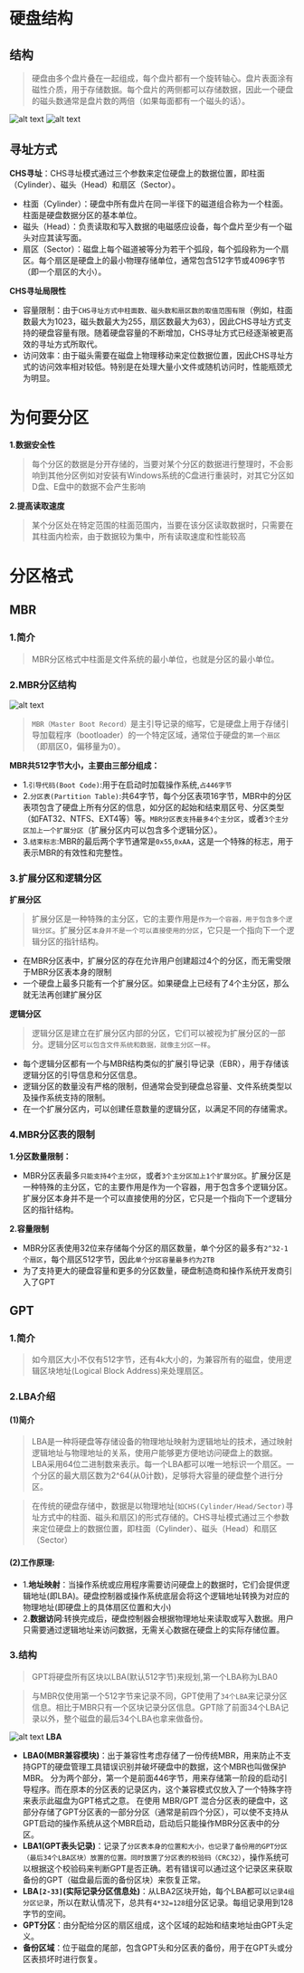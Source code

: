 # 硬盘结构
## 结构
> 硬盘由多个盘片叠在一起组成，每个盘片都有一个旋转轴心。盘片表面涂有磁性介质，用于存储数据。每个盘片的两侧都可以存储数据，因此一个硬盘的磁头数通常是盘片数的两倍（如果每面都有一个磁头的话）。

![alt text](https://img2020.cnblogs.com/blog/1776217/202012/1776217-20201206000639342-148768022.png)
![alt text](https://ts1.cn.mm.bing.net/th/id/R-C.48b45275146561cb0a551ad24394824f?rik=qrb73MC9DrfhIg&riu=http%3a%2f%2fwww.tong-pao.com%2fuploads%2fimage%2f20210720%2f1626750816953587.png&ehk=MLpXzPC3atCWwfdTqETM36XHkjfAwYmoYy%2ba013weZk%3d&risl=&pid=ImgRaw&r=0)
## 寻址方式
**CHS寻址**：CHS寻址模式通过三个参数来定位硬盘上的数据位置，即柱面（Cylinder）、磁头（Head）和扇区（Sector）。
- 柱面（Cylinder）：硬盘中所有盘片在同一半径下的磁道组合称为一个柱面。柱面是硬盘数据分区的基本单位。
- 磁头（Head）：负责读取和写入数据的电磁感应设备，每个盘片至少有一个磁头对应其读写面。
- 扇区（Sector）：磁盘上每个磁道被等分为若干个弧段，每个弧段称为一个扇区。每个扇区是硬盘上的最小物理存储单位，通常包含512字节或4096字节（即一个扇区的大小）。

**CHS寻址局限性**
- 容量限制：由于`CHS寻址方式中柱面数、磁头数和扇区数的取值范围有限`（例如，柱面数最大为1023，磁头数最大为255，扇区数最大为63），因此CHS寻址方式支持的硬盘容量有限。随着硬盘容量的不断增加，CHS寻址方式已经逐渐被更高效的寻址方式所取代。
- 访问效率：由于磁头需要在磁盘上物理移动来定位数据位置，因此CHS寻址方式的访问效率相对较低。特别是在处理大量小文件或随机访问时，性能瓶颈尤为明显。
# 为何要分区
**1.数据安全性**
>每个分区的数据是分开存储的，当要对某个分区的数据进行整理时，不会影响到其他分区例如对安装有Windows系统的C盘进行重装时，对其它分区如D盘、E盘中的数据不会产生影响

**2.提高读取速度**
> 某个分区处在特定范围的柱面范围内，当要在该分区读取数据时，只需要在其柱面内检索，由于数据较为集中，所有读取速度和性能较高
# 分区格式
## MBR
### 1.简介
>MBR分区格式中柱面是文件系统的最小单位，也就是分区的最小单位。
### 2.MBR分区结构
![alt text](https://img2018.cnblogs.com/blog/454642/201811/454642-20181130114421652-980329445.jpg)
> `MBR（Master Boot Record）`是主引导记录的缩写，它是硬盘上用于存储引导加载程序（bootloader）的一个特定区域，通常位于硬盘的`第一个扇区`（即扇区0，偏移量为0）。

**MBR共512字节大小，主要由三部分组成：**
- 1.`引导代码(Boot Code)`:用于在启动时加载操作系统,`占446字节`
- 2.`分区表(Partition Table)`:共64字节，每个分区表项16字节，MBR中的分区表项包含了硬盘上所有分区的信息，如分区的起始和结束扇区号、分区类型（如FAT32、NTFS、EXT4等）等。`MBR分区表支持最多4个主分区`，或者`3个主分区加上一个扩展分区`（扩展分区内可以包含多个逻辑分区）。
- 3.`结束标志`:MBR的最后两个字节通常是`0x55`,`0xAA`，这是一个特殊的标志，用于表示MBR的有效性和完整性。
### 3.扩展分区和逻辑分区
**扩展分区**
>扩展分区是一种特殊的主分区，它的主要作用是`作为一个容器，用于包含多个逻辑分区`。扩展分区`本身并不是一个可以直接使用的分区`，它只是一个指向下一个逻辑分区的指针结构。
- 在MBR分区表中，扩展分区的存在允许用户创建超过4个的分区，而无需受限于MBR分区表本身的限制
- 一个硬盘上最多只能有一个扩展分区。如果硬盘上已经有了4个主分区，那么就无法再创建扩展分区

**逻辑分区**
> 逻辑分区是建立在扩展分区内部的分区，它们可以被视为扩展分区的一部分。逻辑分区`可以包含文件系统和数据，就像主分区一样`。
- 每个逻辑分区都有一个与MBR结构类似的扩展引导记录（EBR），用于存储该逻辑分区的引导信息和分区信息。
- 逻辑分区的数量没有严格的限制，但通常会受到硬盘总容量、文件系统类型以及操作系统支持的限制。
- 在一个扩展分区内，可以创建任意数量的逻辑分区，以满足不同的存储需求。
### 4.MBR分区表的限制
**1.分区数量限制：**
- MBR分区表最多`只能支持4个主分区`，或者`3个主分区加上1个扩展分区`。扩展分区是一种特殊的主分区，它的主要作用是作为一个容器，用于包含多个逻辑分区。扩展分区本身并不是一个可以直接使用的分区，它只是一个指向下一个逻辑分区的指针结构。

**2.容量限制**
- MBR分区表使用32位来存储每个分区的扇区数量，单个分区的最多有`2^32-1个扇区`，每个扇区512字节，因此`单个分区容量最多约为2TB`
- 为了支持更大的硬盘容量和更多的分区数量，硬盘制造商和操作系统开发商引入了GPT
## GPT
### 1.简介
> 如今扇区大小不仅有512字节，还有4k大小的，为兼容所有的磁盘，使用逻辑区块地址(Logical Block Address)来处理扇区。
### 2.LBA介绍
#### (1)简介
> LBA是一种将硬盘等存储设备的物理地址映射为逻辑地址的技术，通过映射逻辑地址与物理地址的关系，使用户能够更方便地访问硬盘上的数据。
> LBA采用64位二进制数来表示。每一个LBA都可以唯一地标识一个扇区。一个分区的最大扇区数为2^64(从0计数)，足够将大容量的硬盘整个进行分区。

> 在传统的硬盘存储中，数据是以物理地址(`如CHS(Cylinder/Head/Sector)`寻址方式中的柱面、磁头和扇区)的形式存储的。CHS寻址模式通过三个参数来定位硬盘上的数据位置，即柱面（Cylinder）、磁头（Head）和扇区（Sector）
#### (2)工作原理:
- 1.**地址映射**：当操作系统或应用程序需要访问硬盘上的数据时，它们会提供逻辑地址(即LBA)。硬盘控制器或操作系统底层会将这个逻辑地址转换为对应的物理地址(即硬盘上的具体扇区位置和大小)
- 2.**数据访问**:转换完成后，硬盘控制器会根据物理地址来读取或写入数据。用户只需要通过逻辑地址来访问数据，无需关心数据在硬盘上的实际存储位置。
### 3.结构
>GPT将硬盘所有区块以LBA(默认512字节)来规划,第一个LBA称为LBA0

> 与MBR仅使用第一个512字节来记录不同，GPT使用了`34个LBA`来记录分区信息。相比于MBR只有一个区块记录分区信息。GPT除了前面34个LBA记录以外，整个磁盘的最后34个LBA也拿来做备份。

![alt text](https://pics5.baidu.com/feed/d62a6059252dd42a7c9fe55bede064bbcbeab892.png@f_auto?token=1da41261a6fc400057ac78343df4ac07)
**LBA**
- **LBA0(MBR兼容模块)**：出于兼容性考虑存储了一份传统MBR，用来防止不支持GPT的硬盘管理工具错误识别并破坏硬盘中的数据，这个MBR也叫做保护MBR。
分为两个部分，第一个是前面446字节，用来存储第一阶段的启动引导程序。而在原本的分区表的记录区内，这个兼容模式仅放入了一个特殊字符来表示此磁盘为GPT格式之意。
在使用 MBR/GPT 混合分区表的硬盘中，这部分存储了GPT分区表的一部分分区（通常是前四个分区），可以使不支持从GPT启动的操作系统从这个MBR启动，启动后只能操作MBR分区表中的分区。
- **LBA1(GPT表头记录)**：记录了`分区表本身的位置和大小，也记录了备份用的GPT分区（最后34个LBA区块）放置的位置。同时放置了分区表的校验码（CRC32）`，操作系统可以根据这个校验码来判断GPT是否正确。若有错误可以通过这个记录区来获取备份的GPT（磁盘最后面的备份区块）来恢复正常。
- **LBA`[2-33]`(实际记录分区信息处)**：从LBA2区块开始，每个LBA都可以`记录4组分区记录`，所以在默认情况下，总共有`4*32=128`组分区记录。每组记录用到128字节的空间。
- **GPT分区**：由分配给分区的扇区组成，这个区域的起始和结束地址由GPT头定义。
- **备份区域**：位于磁盘的尾部，包含GPT头和分区表的备份，用于在GPT头或分区表损坏时进行恢复。


